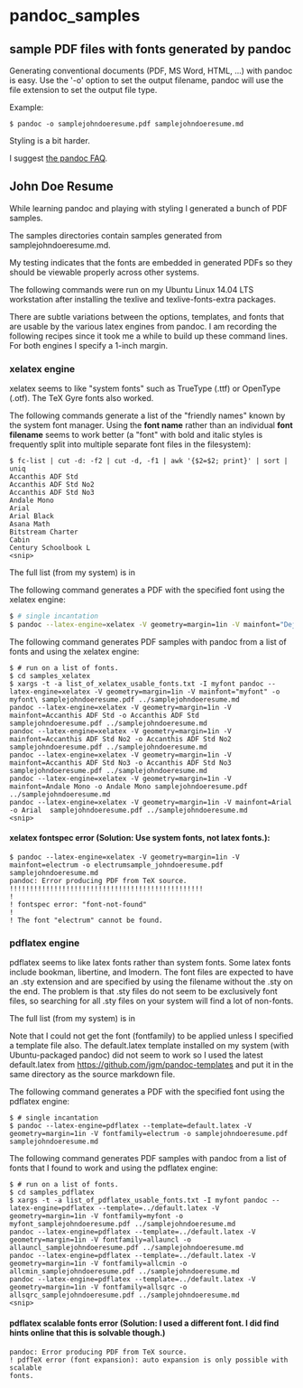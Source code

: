 # pandoc_samples

## sample PDF files with fonts generated by pandoc

Generating conventional documents (PDF, MS Word, HTML, ...) with pandoc is easy. Use the '-o' option to set the output filename, pandoc will use the file extension to set the output file type.

Example:

```
$ pandoc -o samplejohndoeresume.pdf samplejohndoeresume.md
```

Styling is a bit harder.

I suggest [the pandoc FAQ](http://johnmacfarlane.net/pandoc/faqs.html).

## John Doe Resume

While learning pandoc and playing with styling I generated a bunch of PDF samples.

The samples directories contain samples generated from samplejohndoeresume.md.

My testing indicates that the fonts are embedded in generated PDFs so they should be viewable properly across other systems.

The following commands were run on my Ubuntu Linux 14.04 LTS workstation after installing the texlive and texlive-fonts-extra packages.

There are subtle variations between the options, templates, and fonts that are usable by the various latex engines from pandoc. I am recording the following recipes since it took me a while to build up these command lines. For both engines I specify a 1-inch margin.

### xelatex engine

xelatex seems to like "system fonts" such as TrueType (.ttf) or OpenType (.otf). The TeX Gyre fonts also worked.

The following commands generate a list of the "friendly names" known by the system font manager. Using the **font name** rather than an individual **font filename** seems to work better (a "font" with bold and italic styles is frequently split into multiple separate font files in the filesystem):

```
$ fc-list | cut -d: -f2 | cut -d, -f1 | awk '{$2=$2; print}' | sort | uniq
Accanthis ADF Std
Accanthis ADF Std No2
Accanthis ADF Std No3
Andale Mono
Arial 
Arial Black
Asana Math
Bitstream Charter
Cabin 
Century Schoolbook L
<snip>
```

The full list (from my system) is in [](samples_xelates/list_of_pdflatex_usable_fonts.txt)

The following command generates a PDF with the specified font using the xelatex engine:
```bash
$ # single incantation
$ pandoc --latex-engine=xelatex -V geometry=margin=1in -V mainfont="DejaVu Sans" -o samplejohndoeresume.pdf samplejohndoeresume.md
```

The following command generates PDF samples with pandoc from a list of fonts and using the xelatex engine:
```
$ # run on a list of fonts.
$ cd samples_xelatex
$ xargs -t -a list_of_xelatex_usable_fonts.txt -I myfont pandoc --latex-engine=xelatex -V geometry=margin=1in -V mainfont="myfont" -o myfont\ samplejohndoeresume.pdf ../samplejohndoeresume.md
pandoc --latex-engine=xelatex -V geometry=margin=1in -V mainfont=Accanthis ADF Std -o Accanthis ADF Std samplejohndoeresume.pdf ../samplejohndoeresume.md 
pandoc --latex-engine=xelatex -V geometry=margin=1in -V mainfont=Accanthis ADF Std No2 -o Accanthis ADF Std No2 samplejohndoeresume.pdf ../samplejohndoeresume.md 
pandoc --latex-engine=xelatex -V geometry=margin=1in -V mainfont=Accanthis ADF Std No3 -o Accanthis ADF Std No3 samplejohndoeresume.pdf ../samplejohndoeresume.md 
pandoc --latex-engine=xelatex -V geometry=margin=1in -V mainfont=Andale Mono -o Andale Mono samplejohndoeresume.pdf ../samplejohndoeresume.md 
pandoc --latex-engine=xelatex -V geometry=margin=1in -V mainfont=Arial  -o Arial  samplejohndoeresume.pdf ../samplejohndoeresume.md
<snip>
```

#### xelatex fontspec error  (Solution: Use system fonts, not latex fonts.):
```
$ pandoc --latex-engine=xelatex -V geometry=margin=1in -V mainfont=electrum -o electrumsample_johndoeresume.pdf samplejohndoeresume.md
pandoc: Error producing PDF from TeX source.
!!!!!!!!!!!!!!!!!!!!!!!!!!!!!!!!!!!!!!!!!!!!!!!!
!
! fontspec error: "font-not-found"
! 
! The font "electrum" cannot be found.
```


### pdflatex engine

pdflatex seems to like latex fonts rather than system fonts. Some latex fonts include bookman, libertine, and lmodern. The font files are expected to have an .sty extension and are specified by using the filename without the .sty on the end. The problem is that .sty files do not seem to be exclusively font files, so searching for all .sty files on your system will find a lot of non-fonts.

The full list (from my system) is in [](samples_pdflatex/list_of_pdflatex_usable_fonts.txt)

Note that I could not get the font (fontfamily) to be applied unless I specified a template file also. The default.latex template installed on my system (with Ubuntu-packaged pandoc) did not seem to work so I used the latest default.latex from https://github.com/jgm/pandoc-templates and put it in the same directory as the source markdown file.

The following command generates a PDF with the specified font using the pdflatex engine:
```
$ # single incantation
$ pandoc --latex-engine=pdflatex --template=default.latex -V geometry=margin=1in -V fontfamily=electrum -o samplejohndoeresume.pdf samplejohndoeresume.md
```

The following command generates PDF samples with pandoc from a list of fonts that I found to work and using the pdflatex engine:
```
$ # run on a list of fonts.
$ cd samples_pdflatex
$ xargs -t -a list_of_pdflatex_usable_fonts.txt -I myfont pandoc --latex-engine=pdflatex --template=../default.latex -V geometry=margin=1in -V fontfamily=myfont -o myfont_samplejohndoeresume.pdf ../samplejohndoeresume.md
pandoc --latex-engine=pdflatex --template=../default.latex -V geometry=margin=1in -V fontfamily=allauncl -o allauncl_samplejohndoeresume.pdf ../samplejohndoeresume.md 
pandoc --latex-engine=pdflatex --template=../default.latex -V geometry=margin=1in -V fontfamily=allcmin -o allcmin_samplejohndoeresume.pdf ../samplejohndoeresume.md 
pandoc --latex-engine=pdflatex --template=../default.latex -V geometry=margin=1in -V fontfamily=allsqrc -o allsqrc_samplejohndoeresume.pdf ../samplejohndoeresume.md 
<snip>
```


#### pdflatex scalable fonts error (Solution: I used a different font. I did find hints online that this is solvable though.)
```
pandoc: Error producing PDF from TeX source.
! pdfTeX error (font expansion): auto expansion is only possible with scalable 
fonts.
```
